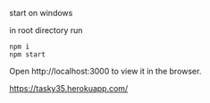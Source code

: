 start on windows

in root directory run

```
npm i
npm start
```
Open http://localhost:3000 to view it in the browser.


https://tasky35.herokuapp.com/
